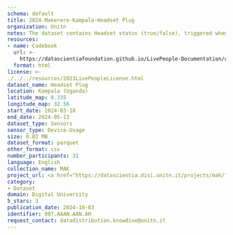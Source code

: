 ```yaml
---
schema: default
title: 2024-Makerere-Kampala-Headset Plug
organization: Unitn
notes: The dataset contains Headset status (true/false), triggered when the jack of the headphones is plugged in/out.  It is part of the Makerere data collection, which contains data about the everyday life activities of students coming from Makerere University located in Uganda. The data were collected via questionnaires, data coming from 30 smartphone sensors associated to thousand self-reported annotations over a period of 8 weeks.
resources:
- name: Codebook
  url: >-
    https://datascientiafoundation.github.io/LivePeople-Documentation/codebooks/2024-MAK-Kampala-headsetplug.html
  format: html
license: >-
./../../resources/2023LivePeopleLicense.html
dataset_name: Headset Plug
location: Kampala (Uganda)
latitude_map: 0.335
longitude_map: 32.56
start_date: 2024-03-18
end_date: 2024-05-13
dataset_type: Sensors
sensor_type: Device-Usage
size: 0.02 MB
dataset_format: parquet
other_format: csv
number_participants: 31
language: English
collection_name: MAK
project_url: <a href="https://datascientia.disi.unitn.it/projects/mak/">https://datascientia.disi.unitn.it/projects/mak/</a>
category:
- Dataset
domain: Digital University
5_stars: 3
publication_date: 2024-10-03
identifier: 007.AAAN.AAN.AH
request_contact: datadistribution.knowdive@unitn.it
---
```

